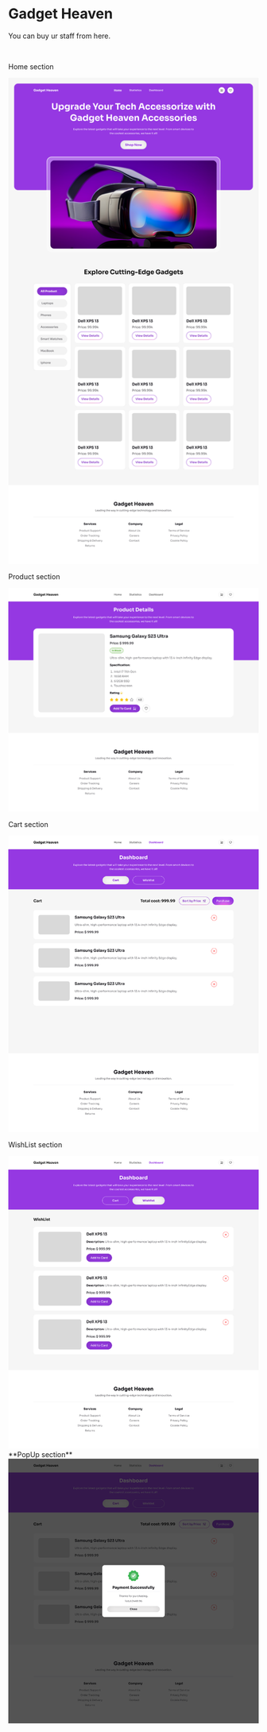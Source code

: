 # Gadget Heaven
<p>You can buy ur staff from here.</p>
<br/>
<p>Home section</p>
<img src="./ui/Gadget Heaven.png" alt="" />
<br />
<p>Product section</p>
<img src="./ui/Product-Details.png" alt="" />
<br />
<p>Cart section</p>
<img src="./ui/Cart.png" alt="" />
<br />
<p>WishList section</p>
<img src="./ui/WishList.png" alt="" />
<br />
**PopUp section**
<img src="./ui/Successful-Popup.png" alt="" />
<br />
